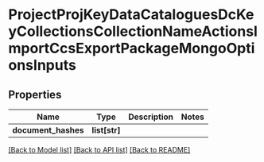 # ProjectProjKeyDataCataloguesDcKeyCollectionsCollectionNameActionsImportCcsExportPackageMongoOptionsInputs

## Properties
Name | Type | Description | Notes
------------ | ------------- | ------------- | -------------
**document_hashes** | **list[str]** |  | 

[[Back to Model list]](../README.md#documentation-for-models) [[Back to API list]](../README.md#documentation-for-api-endpoints) [[Back to README]](../README.md)


